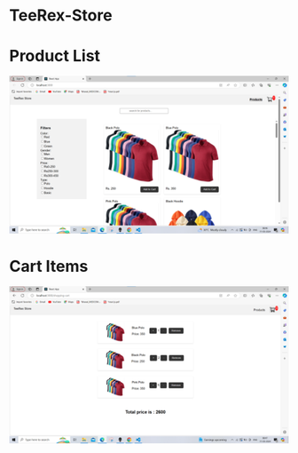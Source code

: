 # TeeRex-Store

# Product List
![login page](./images/productListingPage.png)

# Cart Items
![home page](./images/cartPage.png)
